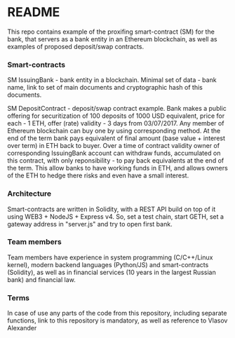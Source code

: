 # README #

This repo contains example of the proxifing smart-contract (SM) for the bank, that servers as a bank entity in an Ethereum blockchain, as well as examples of proposed deposit/swap contracts.

### Smart-contracts ###

SM IssuingBank - bank entity in a blockchain. Minimal set of data - bank name, link to set of main documents and cryptographic hash of this documents.

SM DepositContract - deposit/swap contract example. Bank makes a public offering for securitization of 100 deposits of 1000 USD equivalent, price for each - 1 ETH, offer (rate) validity - 3 days from 03/07/2017. Any member of Ethereum blockchain can buy one by using corresponding method. At the end of the term bank pays equivalent of final amount (base value + interest over term) in ETH back to buyer. Over a time of contract validity owner of corresponding IssuingBank account can withdraw funds, accumulated on this contract, with only reponsibility - to pay back equivalents at the end of the term. This allow banks to have working funds in ETH, and allows owners of the ETH to hedge there risks and even have a small interest. 

### Architecture ###

Smart-contracts are written in Solidity, with a REST API build on top of it using WEB3 + NodeJS + Express v4. So, set a test chain, start GETH, set a gateway address in "server.js" and try to open first bank.

### Team members ###

Team members have experience in system programming (C/C++/Linux kernel), modern backend languages (Python/JS) and smart-contracts (Solidity), as well as in financial services (10 years in the largest Russian bank) and financial law.

### Terms ###

In case of use any parts of the code from this repository, including separate functions, link to this repository is mandatory, as well as reference to Vlasov Alexander

